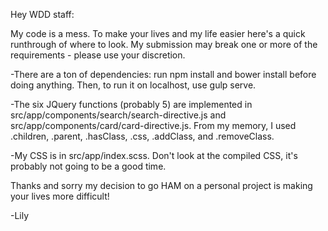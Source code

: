 Hey WDD staff:

My code is a mess. To make your lives and my life easier here's a quick runthrough of where to look. My submission may break one or more of the requirements - please use your discretion.

-There are a ton of dependencies: run npm install and bower install before doing anything. Then, to run it on localhost, use gulp serve.

-The six JQuery functions (probably 5) are implemented in src/app/components/search/search-directive.js and src/app/components/card/card-directive.js. From my memory, I used .children, .parent, .hasClass, .css, .addClass, and .removeClass.

-My CSS is in src/app/index.scss. Don't look at the compiled CSS, it's probably not going to be a good time.

Thanks and sorry my decision to go HAM on a personal project is making your lives more difficult!

-Lily
